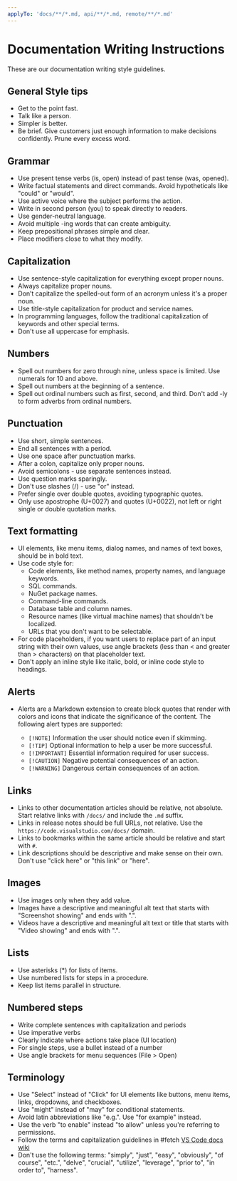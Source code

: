 ```yaml
---
applyTo: 'docs/**/*.md, api/**/*.md, remote/**/*.md'
---
```

# Documentation Writing Instructions

These are our documentation writing style guidelines.

## General Style tips

* Get to the point fast.
* Talk like a person.
* Simpler is better.
* Be brief. Give customers just enough information to make decisions confidently. Prune every excess word.

## Grammar

* Use present tense verbs (is, open) instead of past tense (was, opened).
* Write factual statements and direct commands. Avoid hypotheticals like "could" or "would".
* Use active voice where the subject performs the action.
* Write in second person (you) to speak directly to readers.
* Use gender-neutral language.
* Avoid multiple -ing words that can create ambiguity.
* Keep prepositional phrases simple and clear.
* Place modifiers close to what they modify.

## Capitalization

* Use sentence-style capitalization for everything except proper nouns.
* Always capitalize proper nouns.
* Don’t capitalize the spelled-out form of an acronym unless it's a proper noun.
* Use title-style capitalization for product and service names.
* In programming languages, follow the traditional capitalization of keywords and other special terms.
* Don't use all uppercase for emphasis.

## Numbers

* Spell out numbers for zero through nine, unless space is limited. Use numerals for 10 and above.
* Spell out numbers at the beginning of a sentence.
* Spell out ordinal numbers such as first, second, and third. Don't add -ly to form adverbs from ordinal numbers.

## Punctuation

* Use short, simple sentences.
* End all sentences with a period.
* Use one space after punctuation marks.
* After a colon, capitalize only proper nouns.
* Avoid semicolons - use separate sentences instead.
* Use question marks sparingly.
* Don't use slashes (/) - use "or" instead.
* Prefer single over double quotes, avoiding typographic quotes.
* Only use apostrophe (U+0027) and quotes (U+0022), not left or right single or double quotation marks.

## Text formatting

* UI elements, like menu items, dialog names, and names of text boxes, should be in bold text.
* Use code style for:
    * Code elements, like method names, property names, and language keywords.
    * SQL commands.
    * NuGet package names.
    * Command-line commands.
    * Database table and column names.
    * Resource names (like virtual machine names) that shouldn't be localized.
    * URLs that you don't want to be selectable.
* For code placeholders, if you want users to replace part of an input string with their own values, use angle brackets (less than < and greater than > characters) on that placeholder text.
* Don't apply an inline style like italic, bold, or inline code style to headings.

## Alerts

* Alerts are a Markdown extension to create block quotes that render with colors and icons that indicate the significance of the content. The following alert types are supported:

    * `[!NOTE]` Information the user should notice even if skimming.
    * `[!TIP]` Optional information to help a user be more successful.
    * `[!IMPORTANT]` Essential information required for user success.
    * `[!CAUTION]` Negative potential consequences of an action.
    * `[!WARNING]` Dangerous certain consequences of an action.

## Links

* Links to other documentation articles should be relative, not absolute. Start relative links with `/docs/` and include the `.md` suffix.
* Links in release notes should be full URLs, not relative. Use the `https://code.visualstudio.com/docs/` domain.
* Links to bookmarks within the same article should be relative and start with `#`.
* Link descriptions should be descriptive and make sense on their own. Don't use "click here" or "this link" or "here".

## Images

* Use images only when they add value.
* Images have a descriptive and meaningful alt text that starts with "Screenshot showing" and ends with ".".
* Videos have a descriptive and meaningful alt text or title that starts with "Video showing" and ends with ".".

## Lists

* Use asterisks (*) for lists of items.
* Use numbered lists for steps in a procedure.
* Keep list items parallel in structure.

## Numbered steps

* Write complete sentences with capitalization and periods
* Use imperative verbs
* Clearly indicate where actions take place (UI location)
* For single steps, use a bullet instead of a number
* Use angle brackets for menu sequences (File > Open)

## Terminology

* Use "Select" instead of "Click" for UI elements like buttons, menu items, links, dropdowns, and checkboxes.
* Use "might" instead of "may" for conditional statements.
* Avoid latin abbreviations like "e.g.". Use "for example" instead.
* Use the verb "to enable" instead "to allow" unless you're referring to permissions.
* Follow the terms and capitalization guidelines in #fetch [VS Code docs wiki](https://github.com/microsoft/vscode-docs/wiki/VS-Code-glossary)
* Don't use the following terms: "simply", "just", "easy", "obviously", "of course", "etc.", "delve", "crucial", "utilize", "leverage", "prior to", "in order to", "harness".
